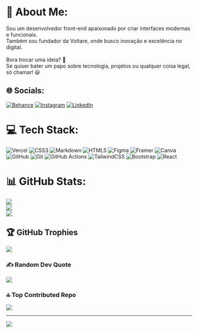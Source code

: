 # 💫 About Me:
Sou um desenvolvedor front-end apaixonado por criar interfaces modernas e funcionais.<br>Também sou fundador da Voltare, onde busco inovação e excelência no digital.<br><br>Bora trocar uma ideia? 🤝<br>Se quiser bater um papo sobre tecnologia, projetos ou qualquer coisa legal, só chamar! 😃


## 🌐 Socials:
[![Behance](https://img.shields.io/badge/Behance-1769ff?logo=behance&logoColor=white)](https://behance.net/luizmamarcoli) [![Instagram](https://img.shields.io/badge/Instagram-%23E4405F.svg?logo=Instagram&logoColor=white)](https://instagram.com/luizmarcoliino) [![LinkedIn](https://img.shields.io/badge/LinkedIn-%230077B5.svg?logo=linkedin&logoColor=white)](https://linkedin.com/in/luizhenriquemarcolino) 

# 💻 Tech Stack:
![Vercel](https://img.shields.io/badge/vercel-%23000000.svg?style=flat&logo=vercel&logoColor=white) ![CSS3](https://img.shields.io/badge/css3-%231572B6.svg?style=flat&logo=css3&logoColor=white) ![Markdown](https://img.shields.io/badge/markdown-%23000000.svg?style=flat&logo=markdown&logoColor=white) ![HTML5](https://img.shields.io/badge/html5-%23E34F26.svg?style=flat&logo=html5&logoColor=white) ![Figma](https://img.shields.io/badge/figma-%23F24E1E.svg?style=flat&logo=figma&logoColor=white) ![Framer](https://img.shields.io/badge/Framer-black?style=flat&logo=framer&logoColor=blue) ![Canva](https://img.shields.io/badge/Canva-%2300C4CC.svg?style=flat&logo=Canva&logoColor=white) ![GitHub](https://img.shields.io/badge/github-%23121011.svg?style=flat&logo=github&logoColor=white) ![Git](https://img.shields.io/badge/git-%23F05033.svg?style=flat&logo=git&logoColor=white) ![GitHub Actions](https://img.shields.io/badge/github%20actions-%232671E5.svg?style=flat&logo=githubactions&logoColor=white) ![TailwindCSS](https://img.shields.io/badge/tailwindcss-%2338B2AC.svg?style=flat&logo=tailwind-css&logoColor=white) ![Bootstrap](https://img.shields.io/badge/bootstrap-%238511FA.svg?style=flat&logo=bootstrap&logoColor=white) ![React](https://img.shields.io/badge/react-%2320232a.svg?style=flat&logo=react&logoColor=%2361DAFB)
# 📊 GitHub Stats:
![](https://github-readme-stats.vercel.app/api?username=devluizmarcolino&theme=dark&hide_border=false&include_all_commits=true&count_private=true)<br/>
![](https://nirzak-streak-stats.vercel.app/?user=devluizmarcolino&theme=dark&hide_border=false)<br/>
![](https://github-readme-stats.vercel.app/api/top-langs/?username=devluizmarcolino&theme=dark&hide_border=false&include_all_commits=true&count_private=true&layout=compact)

## 🏆 GitHub Trophies
![](https://github-profile-trophy.vercel.app/?username=devluizmarcolino&theme=radical&no-frame=false&no-bg=false&margin-w=4)

### ✍️ Random Dev Quote
![](https://quotes-github-readme.vercel.app/api?type=horizontal&theme=radical)

### 🔝 Top Contributed Repo
![](https://github-contributor-stats.vercel.app/api?username=devluizmarcolino&limit=5&theme=dark&combine_all_yearly_contributions=true)

---
[![](https://visitcount.itsvg.in/api?id=devluizmarcolino&icon=2&color=1)](https://visitcount.itsvg.in)

<!-- Proudly created with GPRM ( https://gprm.itsvg.in ) -->
